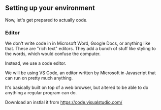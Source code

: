 ## Setting up your environment

Now, let's get prepared to actually code.

### Editor

We don't write code in in Microsoft Word, Google Docs, or anything like that. These are "rich text" editors. They add a bunch of stuff like styling to the words, which would confuse the computer.

Instead, we use a code editor.

We will be using VS Code, an editor written by Microsoft in Javascript that can run on pretty much anything.

It's basically built on top of a web browser, but altered to be able to do anything a regular program can do.

Download an instlal it from https://code.visualstudio.com/